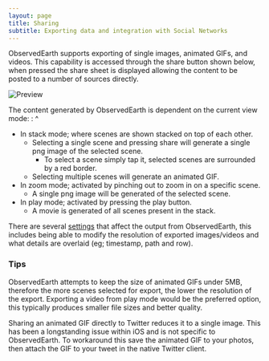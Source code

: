 ```yaml
---
layout: page
title: Sharing
subtitle: Exporting data and integration with Social Networks
---
```


ObservedEarth supports exporting of single images, animated GIFs, and videos. This capability is accessed through the share button shown below, when pressed the share sheet is displayed allowing the content to be posted to a number of sources directly.

![Preview](../img/share.png)

The content generated by ObservedEarth is dependent on the current view mode:
: ^
* In stack mode; where scenes are shown stacked on top of each other.
    * Selecting a single scene and pressing share will generate a single png image of the selected scene.
        * To select a scene simply tap it, selected scenes are surrounded by a red border.
    * Selecting multiple scenes will generate an animated GIF.
* In zoom mode; activated by pinching out to zoom in on a specific scene.
    * A single png image will be generated of the selected scene.
* In play mode; activated by pressing the play button.
    * A movie is generated of all scenes present in the stack.

There are several [settings](../settings) that affect the output from ObservedEarth, this includes being able to modify the resolution of exported images/videos and what details are overlaid (eg; timestamp, path and row).

### Tips
ObservedEarth attempts to keep the size of animated GIFs under 5MB, therefore the more scenes selected for export, the lower the resolution of the export. Exporting a video from play mode would be the preferred option, this typically produces smaller file sizes and better quality.

Sharing an animated GIF directly to Twitter reduces it to a single image. This has been a longstanding issue within iOS and is not specific to ObservedEarth. To workaround this save the animated GIF to your photos, then attach the GIF to your tweet in the native Twitter client.
